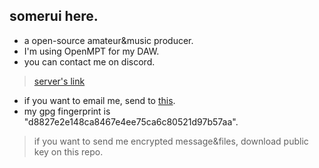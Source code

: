 ## somerui here.
- a open-source amateur&music producer.
- I'm using OpenMPT for my DAW.
- you can contact me on discord.
> [server's link](https://discord.gg/mbD3FVrMF6)
- if you want to email me, send to [this](somerui@proton.me).
- my gpg fingerprint is "d8827e2e148ca8467e4ee75ca6c80521d97b57aa".
> if you want to send me encrypted message&files, download public key on this repo.
